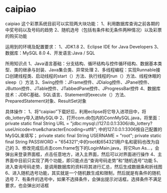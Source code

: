 # caipiao
caipiao 
这个彩票系统目前可以实现两大块功能：
1、利用数据库查询之前各期的中奖号码以及号码的趋势
2、随机选号（包括有条件和无条件两种情况）以及彩票的购买功能

运用到的环境及配置要求：
1、JDK1.8
2、Eclipse IDE for Java Developers
3、数据库：MySQL 8.0
4、开发语言:Java / SQL

所用知识点
1、Java语言基础：分支结构、循环结构与控件循环结构、数据基本类型、类的继承与封装、Java集合类、异常处理
2、多线程编程：实现Runnable接口创建线程类、启动线程的start（）方法、执行线程的run（）方法、线程休眠的sleep（）方法
3、Swing控件：JFrame控件、JDialog控件、JPanel控件、JButton控件、JTable控件、JTabbedPane控件、JProgressBar控件
4、数据库技术：JDBC基础、SQL语言、Statement的execute（）方法、PreparedStatement对象、ResultSet对象

具体操作：
1、将“caipiao”下载好后，利用eclipse将它导入进项目中，将db_lottery导入进MySQL中
2、打开com.db包内的ConnMySQL.java，将里面：
private static final String URL = "jdbc:mysql://127.0.0.1:3306/db_lottery?useUnicode=true&characterEncoding=utf8";
中的127.0.0.1:3306按自己配置的MySQL来填写；
private static final String USERNAME = "root";
private static final String PASSWORD = "654321";中的root和654321用户名和密码也改为自己的
3、修改完成后点击com.frame包下的LoginMain.java，将它Run As...，会弹出来登录界面框，点击任意地方，进入主界面，然后可以对界面进行操作
4、主界面中目前只实现了两个功能，即只能点击“查询号码走势”和“随机选号”功能
5、进入查询号码走势，是调用数据库的资料将其进行汇总，然后生成数据条和折线图
6、进入随机选号功能，其实就是一个随机数生成和限制，然后就是有条件的随机选号
7、有条件的选号中，如果不选择条件，会弹出提示对话框，选择条件不满足要求，也会弹出对话框

